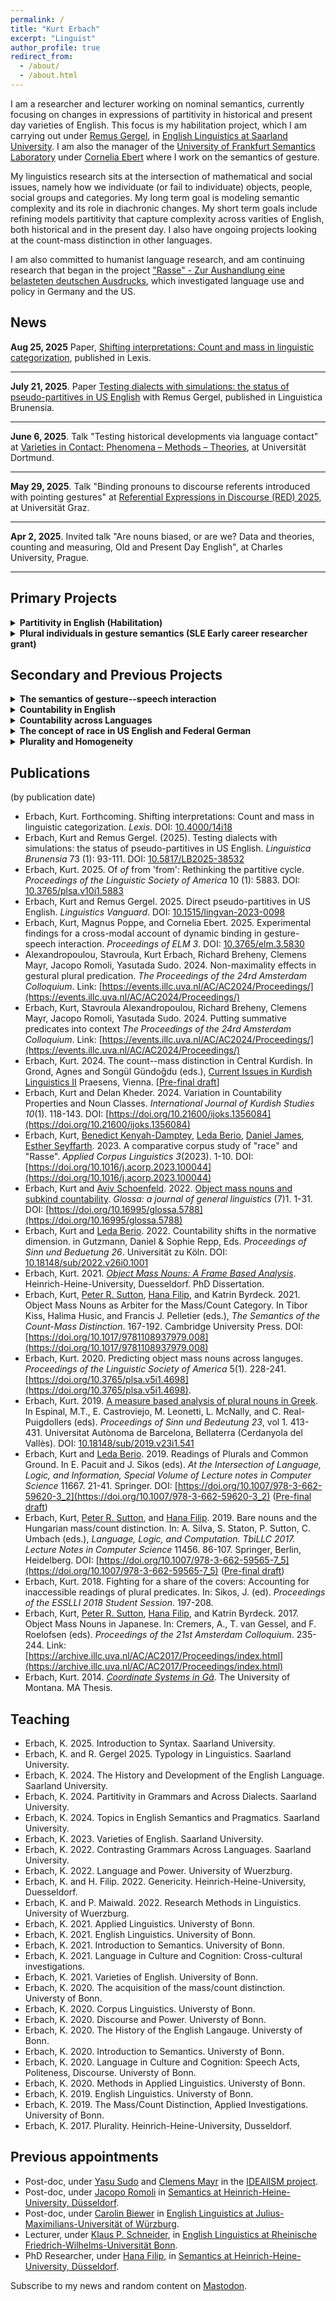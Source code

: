 ```yaml
---
permalink: /
title: "Kurt Erbach"
excerpt: "Linguist"  
author_profile: true
redirect_from: 
  - /about/
  - /about.html
---
```


I am a researcher and lecturer working on nominal semantics, currently focusing on changes in expressions of partitivity in historical and present day varieties of English. This focus is my habilitation project, which I am carrying out under [Remus Gergel](https://www.uni-saarland.de/lehrstuhl/gergel/facultystaff/englishlinguisticfaculty/prof-dr-remus-gergel.html), in [English Linguistics at Saarland University](https://www.uni-saarland.de/lehrstuhl/gergel.html). I am also the manager of the [University of Frankfurt Semantics Laboratory](https://osf.io/5974r/) under [Cornelia Ebert](https://user.uni-frankfurt.de/~coebert/) where I work on the semantics of gesture.

My linguistics research sits at the intersection of mathematical and social issues, namely how we individuate (or fail to individuate) objects, people, social groups and categories. My long term goal is modeling semantic complexity and its role in diachronic changes. My short term goals include refining models partitivity that capture complexity across varities of English, both historical and in the present day. I also have ongoing projects looking at the count-mass distinction in other languages. 

I am also committed to humanist language research, and am continuing research that began in the project ["Rasse" - Zur Aushandlung eine belasteten deutschen Ausdrucks](https://www.buergeruni.hhu.de/stabsstelle-buergeruniversitaet/foerderung/buergeruniversitaet-in-der-forschung/gefoerderte-projekte), which investigated language use and policy in Germany and the US. 

## News


**Aug 25, 2025** Paper, [Shifting interpretations: Count and mass in linguistic categorization](http://journals.openedition.org/lexis/8840), published in Lexis.

***

**July 21, 2025**. Paper [Testing dialects with simulations: the status of pseudo-partitives in US English](https://doi.org/10.5817/LB2025-38532) with Remus Gergel, published in Linguistica Brunensia.

***

**June 6, 2025**. Talk "Testing historical developments via language contact" at [Varieties in Contact: Phenomena – Methods – Theories](https://germanistik.kuwi.tu-dortmund.de/variationslinguistik/varietaetenkontakt/), at Universität Dortmund.

***

**May 29, 2025**. Talk "Binding pronouns to discourse referents introduced with pointing gestures" at [Referential Expressions in Discourse (RED) 2025](https://sfb-redundancy-deficiency.uni-graz.at/de/konferenzen/mismatches-in-anaphoric-relations/), at Universität Graz.

***

**Apr 2, 2025**. Invited talk "Are nouns biased, or are we? Data and theories, counting and measuring, Old and Present Day English", at Charles University, Prague.

***












## Primary Projects
<details>
<summary><b>Partitivity in English (Habilitation)</b></summary>
<br>

Looking at the interaction of semantic and syntactic structures for expressing partitive and pseudo-partitive meaning in the history of English, this project motivates a new model of language change that captures these interactions to predict present day variation.
<br>
<br>
<b>Output</b><br>
 <ul>
  <li>"Direct pseudo-partitives in US English", with <a href="https://www.uni-saarland.de/lehrstuhl/gergel/facultystaff/englishlinguisticfaculty/prof-dr-remus-gergel.html">Remus Gergel.</a> (<a href="https://doi.org/10.1515/lingvan-2023-0098">Paper</a>)</li>
   <ul>
     <li><b>In a sentence</b>: A corpus study shows regular use of direct pseudo-partitives with measures in US English and we aruge for distinct syntactic strucures for measure and container readings of pseudo-partitives.</li>
   </ul>
   <li>"Of <i>of</i> from 'from': Rethinking the partitive cycle".(<a href="https://doi.org/10.3765/plsa.v10i1.5883">Paper</a>)</li>
   <ul>
     <li><b>In a sentence</b>: I argue that pseudo-partitives are the result of reanalysis of "of" rather than grammaticalizatoin.</li>
   </ul>
   <li>"Testing dialects with simulations: The status of pseudo-partitives in US English", with <a href="https://www.uni-saarland.de/lehrstuhl/gergel/facultystaff/englishlinguisticfaculty/prof-dr-remus-gergel.html">Remus Gergel</a> (<a href="https://doi.org/10.5817/LB2025-38532">Paper</a>)</li>
   <ul>
     <li><b>In a sentence</b>: Experiments corroborate corpus results showing that speakers of US English prefer measure readings of direct pseudo-partitives than container readings.</li>
   </ul>
  <li>"Testing historical developments via language contact". (Talk at <a href="https://germanistik.kuwi.tu-dortmund.de/variationslinguistik/varietaetenkontakt/">Varietätenkontakt: Phänomene - Methoden - Theorien</a>)</li>
   <ul>
     <li><b>In a sentence</b>: Across varieties of English, direct pseudo-partitives are a stable phenomonen suggesting that this is due to language internal change rather than language or dialectal contact.</li>
   </ul>
  <li>"Partitives in the Grammatical History Germanic Languages" (R&R)</li>
   <ul>
     <li><b>In a sentence</b>: Across Germanic languages there has been a general shift from genitive case being used for both partitive and pseudo-paritive structures to the disambiguation of these structures in various ways.</li>
   </ul>

</ul>   
</details>

<details>
<summary><b>Plural individuals in gesture semantics (SLE Early career researcher grant)</b></summary>
<br>
The target of this research project is number within gesture semantics, namely whether the discourse referent introduced by a singular palm-up gesture—i.e. showing the palm of one hand as if presenting something—is interpreted as a singular or plural when occurring as a co-speech gesture with the utterance of a plural individual like "Sam and Diane"
<br>
<br>
<b>Output</b><br>
 <ul>
   <li>Singular gestures and plural individuals. (Talk at the Semantics Colloquium of Goethe-University, Frankfurt</li>
 </ul>   
</details>




## Secondary and Previous Projects
<details>
<summary><b>The semantics of gesture--speech interaction</b></summary>
<br>
Looking at multi-modal anaphora, such as verbal pronouns binding to discourse referents introduced by co-speech gestures, this project motivates a novel analyses for the semantics of dynamic binding  in gesture-speech interaction.
<br>
<br>
<b>Output</b><br>
 <ul>
   <li>Experimental findings of dynamic binding  in gesture-speech interaction, with <a href="https://user.uni-frankfurt.de/~coebert/">Cornelia Ebert</a> and Magnus Poppe. (<a href="https://journals.linguisticsociety.org/proceedings/index.php/ELM/article/view/5830/5607">Paper</a>; <a href="https://osf.io/5974r/">OSF repository</a>)</li>
   <li>Non-maximality effects in gestural plural predication, with Stavroula Alexandropoulou (first author), Richard Breheny, Clemens Mayr, Jacopo Romoli, Yasutada Sudo. (<a href="https://drive.google.com/file/d/17VvnuAaSq6w8hgvgWnc4odjWEFY4hunO/view">Paper</a>)
   </li>
   <li>Binding presuppositions to iconic gestures, with <a href="https://user.uni-frankfurt.de/~coebert/">Cornelia Ebert</a> and Magnus Poppe. (Talk at <a href="https://www.uni-goettingen.de/de/dimensions+of+iconicity/688691.html">Dimensions of Iconicity in the Visual Modality</a>)</li>
   <li>Binding pronouns to discourse referents introduced with pointing gestures, with <a href="https://user.uni-frankfurt.de/~coebert/">Cornelia Ebert</a> and Magnus Poppe. (Talk at <a href="https://red.uni-koeln.de/red-2025-mismatches-in-anaphoric-relations">Mismatches in anaphoric relations (RED 25)</a>)</li>
 </ul>   
</details>

<details>
<summary><b>Countability in English</b></summary>
<br>

<b>Output</b>
<ul>
  <li>Diachronic analyses</li>
    <ul>
      <li>The development of the collectivization construction in English (R&R)</li>
      <li>Number classifying to number marking: Change in English countability (<a href="https://journals.openedition.org/lexis/?lang=en">[Paper]</a>)</li>
    </ul>
  <li>Countability in present Day Englishes</li>
    <ul>
      <li>Shifting interpretations: Count and mass in linguistic categorization (Forthcoming)</li>
      <li>Countability shifts in the normative dimension, with <a href="https://ledaberio.com/">Leda Berio</a> <a href="https://kerbach2.github.io/erbach_berio_2021_countability_in_the_normative_dimension.pdf">[Paper]</a>.</li>
      <li>Varieties of mass/count interpretation of hybrid nouns, with <a href="https://www.ucl.ac.uk/~ucjtudo/">Yasu Sudo</a> (<a href="https://dgfs2023.uni-koeln.de/sites/dgfs2023/Booklet/DGfS2023_Cologne_ConferenceBooklet.pdf#page=136">Abstract</a>).</li>
    </ul>
</ul>
<!-- Towards a history of the English countability system ([Slides](https://www.google.com/url?q=https%3A%2F%2Fkerbach2.github.io%2Fpapers%2FErbach_2022_slides_Hist_Eng_countability_.pdf&sa=D&sntz=1&usg=AOvVaw1SgvVMJf5HSKYSlBdv8knb) from the 2022 [Workshop on Part-whole structures in natural language](https://sites.google.com/view/part-whole-workshop)). -->
<!-- Counting and categorizing: The relationship between the mass/count distinction and thought, with [Leda Berio](https://ledaberio.com/), ([Slides](https://user.phil.hhu.de/~filip/Erbach.Berio.pdf)). -->
</details>


<details>
<summary><b>Countability across Languages</b></summary>
<br>

<b>Output</b><br>
 <ul>
   <li>Sorani Kurdish</li>
      <ul>
          <li>The count-mass distinction in Central Kurdish (<a href="https://kerbach2.github.io/papers/Erbach_forthcoming_the_count-mass_distinction_in_Central_Kurdish.pdf">[Paper]</a>).</li>
          <li>Variation in Countability Properties and Noun Classes; Countability in Central Kurdish, with Delan Kheder (<a href="http://www.ijoks.com/tr/download/article-file/3389302">[Paper]</a>).</li>
      </ul>
  <li>Greek</li>
     <ul>
        <li>The acquisition of object mass noun</li>
       <li>Object mass nouns in Greek, with Vasileia Skrimpa ([Abstract](https://www.linguisticsociety.org/abstract/object-mass-nouns-greek)).</li>
        <li>A measure based analysis of plural nouns in Greek (<a href="https://semanticsarchive.net/Archive/Tg3ZGI2M/Erbach.pdf">[Paper]</a>).</li>
       </ul>
  <li>Hungarian</li>
     <ul> 
       <li>Bare nouns and the Hungarian mass/count distinction, with <a href="http://peter-sutton.co.uk">Peter R. Sutton</a>, <a href="https://user.phil.hhu.de/~filip/">Hana Filip</a> (<a href="https://link.springer.com/chapter/10.1007/978-3-662-59565-7_5#citeas">[Paper]</a>).</li>
        <li>Object mass nouns and subkind countability, with <a href="https://avivschoenfeld.wordpress.com/">Aviv Schoenfeld</a> (<a href="https://www.glossa-journal.org/article/id/5788/">[Paper]</a>, <a href="https://github.com/kerbach2/subkindcountability022022">[Repository]</a>).</li>
     </ul>
  <li>Japanese</li>
     <ul>
       <li>Object Mass Nouns as Arbiter for the Mass/Count Category, with <a href="http://peter-sutton.co.uk">Peter R. Sutton</a>, <a href="https://user.phil.hhu.de/~filip/">Hana Filip</a>, and Katrin Byrdeck (<a href="https://doi.org/10.1017/9781108937979.008">[Paper]</a>).</li>
      <li>Object Mass Nouns in Japanese, with <a href="http://peter-sutton.co.uk">Peter R. Sutton</a>, <a href="https://user.phil.hhu.de/~filip/">Hana Filip</a>, and Katrin Byrdeck (<a href="https://semanticsarchive.net/Archive/jZiM2FhZ/AC2017-Proceedings.pdf">[Paper]</a>).</li>
    </ul>
  <li>Predicting object mass nouns across languges (<a href="http://journals.linguisticsociety.org/proceedings/index.php/PLSA/article/view/4698">[Paper]</a>).</li>
  </ul>
 
</details>

<details>
<summary><b>The concept of raⅽe in US English and Federal German</b></summary>
<br>

<b>Output</b>
  <ul>
    <li>How do Germans and US-Americans Conceive of Raⅽe? Using Corpus Analysis and Semantic Feature Production Tasks to Compare the Structure of Raⅽe Conceptions, with <a href="https://www.philosophie.hhu.de/personal/philosophie-vi-philosophie-des-geistes-und-der-kognition/mitarbeiter/innen/benedict-kenyah-damptey">Benedict Kenyah-Damptey</a>, <a href="https://ledaberio.com/">Leda Berio</a>, <a href="https://philpeople.org/profiles/daniel-james-1">Daniel James</a>,  (Under review) <a href="https://github.com/kerbach2/dasRwort">[Repository]</a>).</li>
    <li>A comparative corpus study of "raⅽe" and "Rasse", with <a href="https://www.philosophie.hhu.de/personal/philosophie-vi-philosophie-des-geistes-und-der-kognition/mitarbeiter/innen/benedict-kenyah-damptey">Benedict Kenyah-Damptey</a>, <a href="https://ledaberio.com/">Leda Berio</a>, <a href="https://philpeople.org/profiles/daniel-james-1">Daniel James</a>, <a href="https://user.phil.hhu.de/~seyffarth/index.html">Esther Seyffarth</a>, <a href="https://www.sciencedirect.com/science/article/abs/pii/S2666799123000047?via%3Dihub">[Paper]</a>).</li>
  </ul>
</details>


<details>
<summary><b>Plurality and Homogeneity</b></summary>
<br>

<b>Output</b>
  <ul>
    <li><a href="https://ling.auf.net/lingbuzz/007987">Putting Plural Definites into Context</a>, with <a href="https://www.isi.hhu.de/bereiche-des-institutes/semantik/romoli">Jacopo Romoli</a>, <a href="https://www.ucl.ac.uk/~ucjtudo/">Yasu Sudo</a>, <a href="https://profiles.ucl.ac.uk/9638">Richard Breheny</a>, and <a href="https://www.uni-goettingen.de/de/clemens+steiner-mayr/569384.html">Clemens Mayr</a> (Under Review)</li>
    <li><a href="https://drive.google.com/file/d/1VV5-P5HDyYr0FjkxG1dMAR8Wc0wGjvIX/view?usp=sharing">Putting summative predicates into context</a>, with <a href="https://scholar.google.com/citations?user=R9WZe8IAAAAJ">Stavroula Alexandropoulou</a>, <a href="https://profiles.ucl.ac.uk/9638">Richard Breheny</a>, <a href="https://www.uni-goettingen.de/de/clemens+steiner-mayr/569384.html">Clemens Mayr</a>, <a href="https://www.isi.hhu.de/bereiche-des-institutes/semantik/romoli">Jacopo Romoli</a>, and <a href="https://www.ucl.ac.uk/~ucjtudo/">Yasu Sudo</a></li>
    <li><a href="https://drive.google.com/file/d/17VvnuAaSq6w8hgvgWnc4odjWEFY4hunO/view?usp=sharing">Non-maximality effects in gestural plural predication</a>, with <a href="https://scholar.google.com/citations?user=R9WZe8IAAAAJ">Stavroula Alexandropoulou</a>, <a href="https://profiles.ucl.ac.uk/9638">Richard Breheny</a>, <a href="https://www.uni-goettingen.de/de/clemens+steiner-mayr/569384.html">Clemens Mayr</a>, <a href="https://www.isi.hhu.de/bereiche-des-institutes/semantik/romoli">Jacopo Romoli</a>, and <a href="https://www.ucl.ac.uk/~ucjtudo/">Yasu Sudo</a></li>
    <li>Fighting for a share of the covers: Accounting for inaccessible readings of plural predicates (<a href="http://esslli2018.folli.info/wp-content/uploads/Proceedings-of-the-ESSLLI-2018-Student-Session.pdf">Paper</a>).</li>
    <li>Readings of Plurals and Common Ground, with <a href="https://ledaberio.com/">Leda Berio</a> (<a href="https://link.springer.com/chapter/10.1007/978-3-662-59620-3_2">Paper</a>).</li>
  </ul>

</details>



## Publications
(by publication date)
* Erbach, Kurt. Forthcoming. Shifting interpretations: Count and mass in linguistic categorization. *Lexis*. DOI: [10.4000/14i18](https://doi.org/10.4000/14i18)
* Erbach, Kurt and Remus Gergel. (2025). Testing dialects with simulations: the status of pseudo-partitives in US English. *Linguistica Brunensia* 73 (1): 93-111. DOI: [10.5817/LB2025-38532](https://doi.org/10.5817/LB2025-38532)
* Erbach, Kurt. 2025. Of *of* from 'from': Rethinking the partitive cycle. *Proceedings of the Linguistic Society of America* 10 (1): 5883. DOI: [10.3765/plsa.v10i1.5883](https://doi.org/10.3765/plsa.v10i1.5883)
* Erbach, Kurt and Remus Gergel. 2025. Direct pseudo-partitives in US English. *Linguistics Vanguard*. DOI: [10.1515/lingvan-2023-0098](https://doi.org/10.1515/lingvan-2023-0098)
* Erbach, Kurt, Magnus Poppe, and Cornelia Ebert. 2025. Experimental findings for a cross-modal account of dynamic binding in gesture-speech interaction. *Proceedings of ELM 3*. DOI: [10.3765/elm.3.5830](https://doi.org/10.3765/elm.3.5830)
* Alexandropoulou, Stavroula, Kurt Erbach, Richard Breheny, Clemens Mayr, Jacopo Romoli, Yasutada Sudo. 2024. Non-maximality effects in gestural plural predication. *The Proceedings of the 24rd Amsterdam Colloquium*. Link: [https://events.illc.uva.nl/AC/AC2024/Proceedings/](https://events.illc.uva.nl/AC/AC2024/Proceedings/)
* Erbach, Kurt, Stavroula Alexandropoulou, Richard Breheny, Clemens Mayr, Jacopo Romoli, Yasutada Sudo. 2024. Putting summative predicates into context *The Proceedings of the 24rd Amsterdam Colloquium*. Link: [https://events.illc.uva.nl/AC/AC2024/Proceedings/](https://events.illc.uva.nl/AC/AC2024/Proceedings/)
* Erbach, Kurt. 2024. The count--mass distinction in Central Kurdish. In Grond, Agnes and Songül Gündoğdu (eds.), [Current Issues in Kurdish Linguistics II](https://ickl-conference.org/current-issues-in-kurdish-linguistics-ii/) Praesens, Vienna. [[Pre-final draft](https://kerbach2.github.io/papers/Erbach_forthcoming_the_count-mass_distinction_in_Central_Kurdish.pdf)]
* Erbach, Kurt and Delan Kheder. 2024. Variation in Countability Properties and Noun Classes. *International Journal of Kurdish Studies 10*(1). 118-143. DOI: [https://doi.org/10.21600/ijoks.1356084](https://doi.org/10.21600/ijoks.1356084)
* Erbach, Kurt, [Benedict Kenyah-Damptey](https://www.philosophie.hhu.de/personal/philosophie-vi-philosophie-des-geistes-und-der-kognition/mitarbeiter/innen/benedict-kenyah-damptey), [Leda Berio](https://ledaberio.com/), [Daniel James](https://philpeople.org/profiles/daniel-james-1), [Esther Seyffarth](https://user.phil.hhu.de/~seyffarth/index.html). 2023. A comparative corpus study of "race" and "Rasse". *Applied Corpus Linguistics 3*(2023). 1-10. DOI: [https://doi.org/10.1016/j.acorp.2023.100044](https://doi.org/10.1016/j.acorp.2023.100044)
* Erbach, Kurt and [Aviv Schoenfeld](https://avivschoenfeld.wordpress.com/). 2022. [Object mass nouns and subkind countability](https://www.glossa-journal.org/article/id/5788/). *Glossa: a journal of general linguistics* (7)1. 1-31. DOI: [https://doi.org/10.16995/glossa.5788](https://doi.org/10.16995/glossa.5788)
* Erbach, Kurt and [Leda Berio](https://ledaberio.com/). 2022. Countability shifts in the normative dimension. in Gutzmann, Daniel & Sophie Repp, Eds. *Proceedings of Sinn und Beduetung 26*. Universität zu Köln. DOI: [10.18148/sub/2022.v26i0.1001](https://doi.org/10.18148/sub/2022.v26i0.1001)
* Erbach, Kurt. 2021. *[Object Mass Nouns: A Frame Based Analysis](https://docserv.uni-duesseldorf.de/servlets/DerivateServlet/Derivate-59676/kurt%20erbach.thesis.pdf)*. Heinrich-Heine-University, Duesseldorf. PhD Dissertation.
* Erbach, Kurt, [Peter R. Sutton](http://peter-sutton.co.uk), [Hana Filip](https://user.phil.hhu.de/~filip/), and Katrin Byrdeck. 2021. Object Mass Nouns as Arbiter for the Mass/Count Category. In Tibor Kiss, Halima Husic, and Francis J. Pelletier (eds.), *The Semantics of the Count-Mass Distinction*. 167-192. Cambridge University Press. DOI: [https://doi.org/10.1017/9781108937979.008](https://doi.org/10.1017/9781108937979.008)
* Erbach, Kurt. 2020. Predicting object mass nouns across languges. *Proceedings of the Linguistic Society of America* 5(1). 228-241. [https://doi.org/10.3765/plsa.v5i1.4698](https://doi.org/10.3765/plsa.v5i1.4698).
* Erbach, Kurt. 2019. [A measure based analysis of plural nouns in Greek](https://semanticsarchive.net/Archive/Tg3ZGI2M/Erbach.pdf). In Espinal, M.T., E. Castroviejo, M. Leonetti, L. McNally, and C. Real-Puigdollers (eds). *Proceedings of Sinn und Bedeutung 23*, vol 1. 413-431. Universitat Autònoma de Barcelona, Bellaterra (Cerdanyola del Vallès). DOI: [10.18148/sub/2019.v23i1.541](https://doi.org/10.18148/sub/2019.v23i1.541)
* Erbach, Kurt and [Leda Berio](https://ledaberio.com/). 2019. Readings of Plurals and Common Ground. In E. Pacuit and J. Sikos (eds). *At the Intersection of Language, Logic, and Information, Special Volume of Lecture notes in Computer Science* 11667. 21-41. Springer. DOI: [https://doi.org/10.1007/978-3-662-59620-3_2](https://doi.org/10.1007/978-3-662-59620-3_2) ([Pre-final draft](https://kerbach2.github.io/papers/erbach_berio_2019_plurals_common_ground.pdf))
* Erbach, Kurt, [Peter R. Sutton](http://peter-sutton.co.uk), and [Hana Filip](https://user.phil.hhu.de/~filip/). 2019. Bare nouns and the Hungarian mass/count distinction. In: A. Silva, S. Staton, P. Sutton, C. Umbach (eds.), *Language, Logic, and Computation. TbiLLC 2017. Lecture Notes in Computer Science* 11456. 86-107. Springer, Berlin, Heidelberg. DOI: [https://doi.org/10.1007/978-3-662-59565-7_5](https://doi.org/10.1007/978-3-662-59565-7_5) ([Pre-final draft](https://kerbach2.github.io/papers/erbach_sutton_filip_2019_Hungarian.pdf))
* Erbach, Kurt. 2018. Fighting for a share of the covers: Accounting for inaccessible readings of plural predicates. In: Sikos, J. (ed). *Proceedings of the ESSLLI 2018 Student Session*. 197-208.
* Erbach, Kurt, [Peter R. Sutton](http://peter-sutton.co.uk), [Hana Filip](https://user.phil.hhu.de/~filip/), and Katrin Byrdeck. 2017. Object Mass Nouns in Japanese. In: Cremers, A., T. van Gessel, and F. Roelofsen (eds). *Proceedings of the 21st Amsterdam Colloquium*. 235-244. Link: [https://archive.illc.uva.nl/AC/AC2017/Proceedings/index.html](https://archive.illc.uva.nl/AC/AC2017/Proceedings/index.html)
* Erbach, Kurt. 2014. [*Coordinate Systems in Gã*](https://scholarworks.umt.edu/etd/4289/). The University of Montana. MA Thesis.

## Teaching

* Erbach, K. 2025. Introduction to Syntax. Saarland University.
* Erbach, K. and R. Gergel 2025. Typology in Linguistics. Saarland University.
* Erbach, K. 2024. The History and Development of the English Language. Saarland University.
* Erbach, K. 2024. Partitivity in Grammars and Across Dialects. Saarland University.
* Erbach, K. 2024. Topics in English Semantics and Pragmatics. Saarland University.
* Erbach, K. 2023. Varieties of English. Saarland University. 
* Erbach, K. 2022. Contrasting Grammars Across Languages. Saarland University.
* Erbach, K. 2022. Language and Power. University of Wuerzburg.
* Erbach, K. and H. Filip. 2022. Genericity. Heinrich-Heine-University, Duesseldorf.
* Erbach, K. and P. Maiwald. 2022. Research Methods in Linguistics. University of Wuerzburg.
* Erbach, K. 2021. Applied Linguistics. Universty of Bonn.
* Erbach, K. 2021. English Linguistics. University of Bonn.
* Erbach, K. 2021. Introduction to Semantics. University of Bonn.
* Erbach, K. 2021. Language in Culture and Cognition: Cross-cultural investigations.
* Erbach, K. 2021. Varieties of English. University of Bonn.
* Erbach, K. 2020. The acquisition of the mass/count distinction. Universty of Bonn.
* Erbach, K. 2020. Corpus Linguistics. Universty of Bonn.
* Erbach, K. 2020. Discourse and Power. Universty of Bonn.
* Erbach, K. 2020. The History of the English Langauge. Universty of Bonn.
* Erbach, K. 2020. Introduction to Semantics. Universty of Bonn.
* Erbach, K. 2020. Language in Culture and Cognition: Speech Acts, Politeness, Discourse. Universty of Bonn.
* Erbach, K. 2020. Methods in Applied Linguistics. Universty of Bonn.
* Erbach, K. 2019. English Linguistics. Universty of Bonn.
* Erbach, K. 2019. The Mass/Count Distinction, Applied Investigations. University of Bonn.
* Erbach, K. 2017. Plurality. Heinrich-Heine-University, Dusseldorf.

## Previous appointments
* Post-doc, under [Yasu Sudo](https://www.ucl.ac.uk/~ucjtudo/) and [Clemens Mayr](https://www.uni-goettingen.de/de/clemens+steiner-mayr/569384.html) in the [IDEAlISM project](https://dynamicalternatives.wordpress.com/).
* Post-doc, under [Jacopo Romoli](https://www.isi.hhu.de/bereiche-des-institutes/semantik/romoli) in [Semantics at Heinrich-Heine-University, Düsseldorf](https://www.isi.hhu.de/bereiche-des-institutes/semantik).
* Post-doc, under [Carolin Biewer](https://www.neuphil.uni-wuerzburg.de/en/anglistik/abteilungen/englische-sprachwissenschaft/team/biewer/) in [English Linguistics at Julius-Maximilians-Universität of Würzburg](https://www.neuphil.uni-wuerzburg.de/en/anglistik/abteilungen/englische-sprachwissenschaft/startseite/). 
* Lecturer, under [Klaus P. Schneider](https://www.applied-linguistics.uni-bonn.de/en/people/emeritus/schneider), in [English Linguistics at Rheinische Friedrich-Wilhelms-Universität Bonn](https://www.applied-linguistics.uni-bonn.de/en). 
* PhD Researcher, under [Hana Filip](https://user.phil.hhu.de/~filip/Publications.htm), in [Semantics at Heinrich-Heine-University, Düsseldorf](https://www.isi.hhu.de/). 

Subscribe to my news and random content on <a rel="me" href="https://lingo.lol/@kerbach2">Mastodon</a>.
